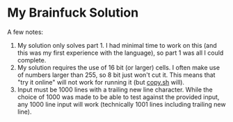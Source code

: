 # My Brainfuck Solution

A few notes:

1. My solution only solves part 1. I had minimal time to work on this (and this was my first experience with the language), so part 1 was all I could complete.
2. My solution requires the use of 16 bit (or larger) cells. I often make use of numbers larger than 255, so 8 bit just won't cut it. This means that "try it online" will not work for running it (but [copy.sh](http://copy.sh/brainfuck) will).
3. Input must be 1000 lines with a trailing new line character. While the choice of 1000 was made to be able to test against the provided input, any 1000 line input will work (technically 1001 lines including trailing new line).
